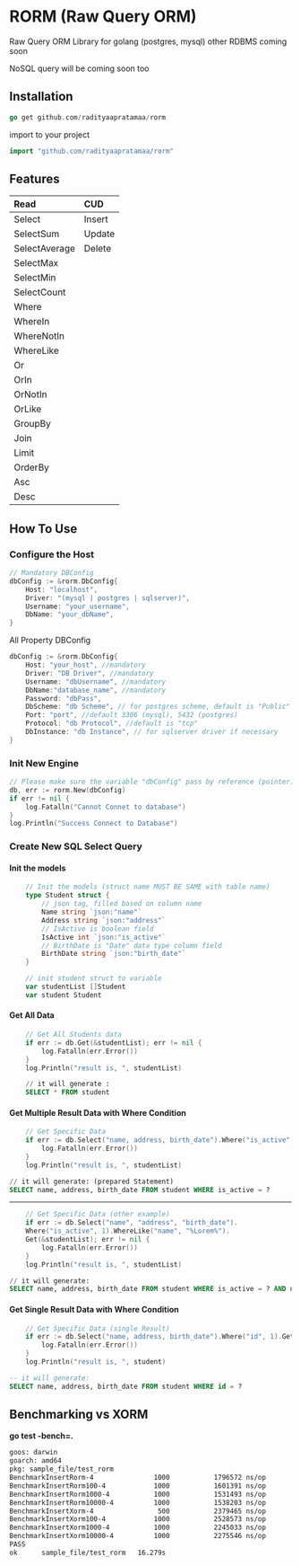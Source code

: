 # RORM (Raw Query ORM)
Raw Query ORM Library for golang (postgres, mysql)
other RDBMS coming soon

NoSQL query will be coming soon too

## Installation
```go
go get github.com/radityaapratamaa/rorm
```

import to your project

```go
import "github.com/radityaapratamaa/rorm"
```
## Features
| Read          | CUD    |
| :------------ | :----- |
| Select        | Insert |
| SelectSum     | Update |
| SelectAverage | Delete       |
| SelectMax     |        |
| SelectMin     |        |
| SelectCount   |        |
| Where         |        |
| WhereIn       |        |
| WhereNotIn    |        |
| WhereLike     |        |
| Or            |        |
| OrIn          |        |
| OrNotIn       |        |
| OrLike        |        |
| GroupBy       |        |
| Join          |        |
| Limit         |        |
| OrderBy       |        |
| Asc           |        |
| Desc          |        |

## How To Use
### Configure the Host
```go
// Mandatory DBConfig
dbConfig := &rorm.DbConfig{
    Host: "localhost",
    Driver: "(mysql | postgres | sqlserver)",
    Username: "your_username",
    DbName: "your_dbName",
}
```

All Property DBConfig
```go
dbConfig := &rorm.DbConfig{
    Host: "your_host", //mandatory
    Driver: "DB Driver", //mandatory
    Username: "dbUsername", //mandatory
    DbName:"database_name", //mandatory
    Password: "dbPass",
    DbScheme: "db Scheme", // for postgres scheme, default is "Public" Scheme
    Port: "port", //default 3306 (mysql), 5432 (postgres)
    Protocol: "db Protocol", //default is "tcp"
    DbInstance: "db Instance", // for sqlserver driver if necessary
}
```
### Init New Engine
```go
// Please make sure the variable "dbConfig" pass by reference (pointer)
db, err := rorm.New(dbConfig)
if err != nil {
    log.Fatalln("Cannot Connet to database")
}
log.Println("Success Connect to Database")
```

### Create New SQL Select Query
#### Init the models
```go
    // Init the models (struct name MUST BE SAME with table name)
    type Student struct {
        // json tag, filled based on column name
        Name string `json:"name"`
        Address string `json:"address"`
        // IsActive is boolean field
        IsActive int `json:"is_active"`
        // BirthDate is "Date" data type column field
        BirthDate string `json:"birth_date"`
    }

    // init student struct to variable
    var studentList []Student
    var student Student
```
#### Get All Data
```go
    // Get All Students data
    if err := db.Get(&studentList); err != nil {
        log.Fatalln(err.Error())
    }
    log.Println("result is, ", studentList)
```
```sql
    // it will generate : 
    SELECT * FROM student
```
#### Get Multiple Result Data with Where Condition
```go
    // Get Specific Data
    if err := db.Select("name, address, birth_date").Where("is_active", 1).Get(&studentList); err != nil {
        log.Fatalln(err.Error())
    }
    log.Println("result is, ", studentList)
```
```sql
// it will generate: (prepared Statement)
SELECT name, address, birth_date FROM student WHERE is_active = ?
```
---
```go
    // Get Specific Data (other example)
    if err := db.Select("name", "address", "birth_date").
    Where("is_active", 1).WhereLike("name", "%Lorem%").
    Get(&studentList); err != nil {
        log.Fatalln(err.Error())
    }
    log.Println("result is, ", studentList)
```
```sql
// it will generate: 
SELECT name, address, birth_date FROM student WHERE is_active = ? AND name LIKE ?
```
#### Get Single Result Data with Where Condition
```go
    // Get Specific Data (single Result)
    if err := db.Select("name, address, birth_date").Where("id", 1).Get(&student); err != nil {
        log.Fatalln(err.Error())
    }
    log.Println("result is, ", student)
```
```sql
-- it will generate: 
SELECT name, address, birth_date FROM student WHERE id = ?
```

## Benchmarking vs XORM
**go test -bench=.**
```bash
goos: darwin
goarch: amd64
pkg: sample_file/test_rorm
BenchmarkInsertRorm-4               1000           1796572 ns/op             433 B/op          6 allocs/op
BenchmarkInsertRorm100-4            1000           1601391 ns/op             433 B/op          6 allocs/op
BenchmarkInsertRorm1000-4           1000           1531493 ns/op             436 B/op          6 allocs/op
BenchmarkInsertRorm10000-4          1000           1538203 ns/op             434 B/op          6 allocs/op
BenchmarkInsertXorm-4                500           2379465 ns/op            2320 B/op         59 allocs/op
BenchmarkInsertXorm100-4            1000           2528573 ns/op            2241 B/op         59 allocs/op
BenchmarkInsertXorm1000-4           1000           2245033 ns/op            2239 B/op         59 allocs/op
BenchmarkInsertXorm10000-4          1000           2275546 ns/op            2243 B/op         59 allocs/op
PASS
ok      sample_file/test_rorm   16.279s
```

